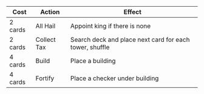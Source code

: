| Cost    | Action      | Effect                                                  |
| ------- | ----------- | ------------------------------------------------------- |
| 2 cards | All Hail    | Appoint king if there is none                           |
| 2 cards | Collect Tax | Search deck and place next card for each tower, shuffle |
| 4 cards | Build       | Place a building                                        |
| 4 cards | Fortify     | Place a checker under building                          |
